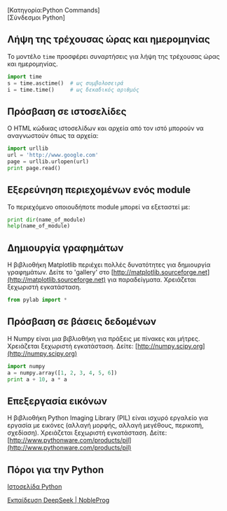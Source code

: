 
[Κατηγορία:Python Commands]  
[Σύνδεσμοι Python]

## Λήψη της τρέχουσας ώρας και ημερομηνίας

Το μοντέλο `time` προσφέρει συναρτήσεις για λήψη της τρέχουσας ώρας και ημερομηνίας.

```python
import time
s = time.asctime()  # ως συμβολοσειρά
i = time.time()     # ως δεκαδικός αριθμός
````

## Πρόσβαση σε ιστοσελίδες

Ο HTML κώδικας ιστοσελίδων και αρχεία από τον ιστό μπορούν να αναγνωστούν όπως τα αρχεία:

```python
import urllib
url = 'http://www.google.com'
page = urllib.urlopen(url)
print page.read()
```

## Εξερεύνηση περιεχομένων ενός module

Το περιεχόμενο οποιουδήποτε module μπορεί να εξεταστεί με:

```python
print dir(name_of_module)
help(name_of_module)
```

## Δημιουργία γραφημάτων

Η βιβλιοθήκη Matplotlib περιέχει πολλές δυνατότητες για δημιουργία γραφημάτων. Δείτε το 'gallery' στο [http://matplotlib.sourceforge.net](http://matplotlib.sourceforge.net) για παραδείγματα. Χρειάζεται ξεχωριστή εγκατάσταση.

```python
from pylab import *
```

## Πρόσβαση σε βάσεις δεδομένων

Η Numpy είναι μια βιβλιοθήκη για πράξεις με πίνακες και μήτρες. Χρειάζεται ξεχωριστή εγκατάσταση. Δείτε: [http://numpy.scipy.org](http://numpy.scipy.org)

```python
import numpy
a = numpy.array([1, 2, 3, 4, 5, 6])
print a + 10, a * a
```

## Επεξεργασία εικόνων

Η βιβλιοθήκη Python Imaging Library (PIL) είναι ισχυρό εργαλείο για εργασία με εικόνες (αλλαγή μορφής, αλλαγή μεγέθους, περικοπή, σχεδίαση). Χρειάζεται ξεχωριστή εγκατάσταση. Δείτε: [http://www.pythonware.com/products/pil](http://www.pythonware.com/products/pil)


## Πόροι για την Python

[Ιστοσελίδα Python](https://www.python.org)

[Εκπαίδευση DeepSeek | NobleProg](https://www.nobleprog.gr/en/python-training)
